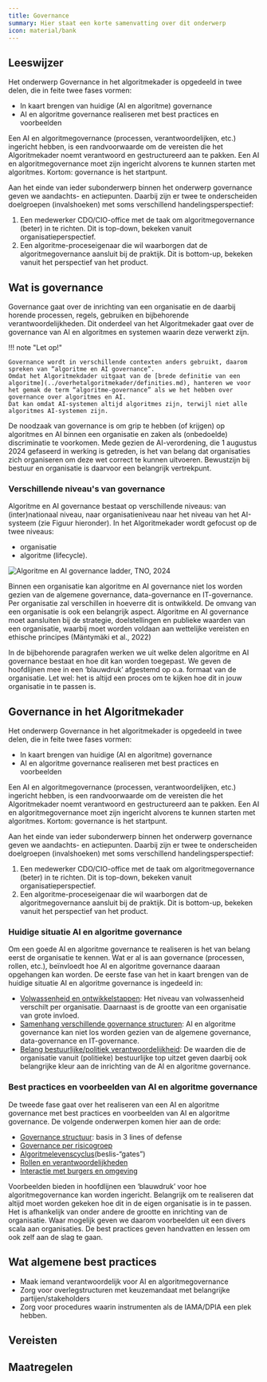 ```yaml
---
title: Governance
summary: Hier staat een korte samenvatting over dit onderwerp
icon: material/bank
---
```


## Leeswijzer
Het onderwerp Governance in het algoritmekader is opgedeeld in twee delen, die in feite twee fases vormen:

* In kaart brengen van huidige (AI en algoritme) governance
* AI en algoritme governance realiseren met best practices en voorbeelden

Een AI en algoritmegovernance (processen, verantwoordelijken, etc.) ingericht hebben, is een randvoorwaarde om de vereisten die het Algoritmekader noemt verantwoord en gestructureerd aan te pakken. Een AI en algoritmegovernance moet zijn ingericht alvorens te kunnen starten met algoritmes. Kortom: governance is het startpunt.

Aan het einde van ieder subonderwerp binnen het onderwerp governance geven we aandachts- en actiepunten. Daarbij zijn er twee te onderscheiden doelgroepen (invalshoeken) met soms verschillend handelingsperspectief:

1. Een medewerker CDO/CIO-office met de taak om algoritmegovernance (beter) in te richten. Dit is top-down, bekeken vanuit organisatieperspectief.
2. Een algoritme-proceseigenaar die wil waarborgen dat de algoritmegovernance aansluit bij de praktijk. Dit is bottom-up, bekeken vanuit het perspectief van het product.


## Wat is governance

Governance gaat over de inrichting van een organisatie en de daarbij horende processen, regels, gebruiken en bijbehorende verantwoordelijkheden. 
Dit onderdeel van het Algoritmekader gaat over de governance van AI en algoritmes en systemen waarin deze verwerkt zijn. 

!!! note "Let op!"

    Governance wordt in verschillende contexten anders gebruikt, daarom spreken van “algoritme en AI governance”. 
    Omdat het Algoritmekdader uitgaat van de [brede definitie van een algoritme](../overhetalgoritmekader/definities.md), hanteren we voor het gemak de term “algoritme-governance” als we het hebben over governance over algoritmes en AI. 
    Dat kan omdat AI-systemen altijd algoritmes zijn, terwijl niet alle algoritmes AI-systemen zijn.

De noodzaak van governance is om grip te hebben (of krijgen) op algoritmes en AI binnen een organisatie en zaken als (onbedoelde) discriminatie te voorkomen. 
Mede gezien de AI-verordening, die 1 augustus 2024 gefaseerd in werking is getreden, is het van belang dat organisaties zich organiseren om deze wet correct te kunnen uitvoeren. 
Bewustzijn bij bestuur en organisatie is daarvoor een belangrijk vertrekpunt.

### Verschillende niveau's van governance
Algoritme en AI governance bestaat op verschillende niveaus: van (inter)nationaal niveau, naar organisatieniveau naar het niveau van het AI-systeem (zie Figuur hieronder). 
In het Algoritmekader wordt gefocust op de twee niveaus: 

- organisatie
- algoritme (lifecycle).

![Algoritme en AI governance ladder, TNO, 2024](https://github.com/user-attachments/assets/b7a237be-6caf-4266-910b-5fd05f4dc93b)

Binnen een organisatie kan algoritme en AI governance niet los worden gezien van de algemene governance, data-governance en IT-governance. 
Per organisatie zal verschillen in hoeverre dit is ontwikkeld.
De omvang van een organisatie is ook een belangrijk aspect. 
Algoritme en AI governance moet aansluiten bij de strategie, doelstellingen en publieke waarden van een organisatie, waarbij moet worden voldaan aan wettelijke vereisten en ethische principes (Mäntymäki et al., 2022) 

In de bijbehorende paragrafen werken we uit welke delen algoritme en AI governance bestaat en hoe dit kan worden toegepast. 
We geven de hoofdlijnen mee in een ‘blauwdruk’ afgestemd op o.a. formaat van de organisatie. Let wel: het is altijd een proces om te kijken hoe dit in jouw organisatie in te passen is. 


## Governance in het Algoritmekader

Het onderwerp Governance in het algoritmekader is opgedeeld in twee delen, die in feite twee fases vormen:

- In kaart brengen van huidige (AI en algoritme) governance 
- AI en algoritme governance realiseren met best practices en voorbeelden

Een AI en algoritmegovernance (processen, verantwoordelijken, etc.) ingericht hebben, is een randvoorwaarde om de vereisten die het Algoritmekader noemt verantwoord en gestructureerd aan te pakken.
Een AI en algoritmegovernance moet zijn ingericht alvorens te kunnen starten met algoritmes. Kortom: governance is het startpunt.

Aan het einde van ieder subonderwerp binnen het onderwerp governance geven we aandachts- en actiepunten. Daarbij zijn er twee te onderscheiden doelgroepen (invalshoeken) met soms verschillend handelingsperspectief: 

1. Een medewerker CDO/CIO-office met de taak om algoritmegovernance (beter) in te richten. Dit is top-down, bekeken vanuit organisatieperspectief.
2. Een algoritme-proceseigenaar die wil waarborgen dat de algoritmegovernance aansluit bij de praktijk. Dit is bottom-up, bekeken vanuit het perspectief van het product. 

### Huidige situatie AI en algoritme governance

Om een goede AI en algoritme governance te realiseren is het van belang eerst de organisatie te kennen. Wat er al is aan governance (processen, rollen, etc.), beïnvloedt hoe AI en algoritme governance daaraan opgehangen kan worden. De eerste fase van het in kaart brengen van de huidige situatie AI en algoritme governance is ingedeeld in:

-	[Volwassenheid en ontwikkelstappen](volwassenheidsniveau.md): Het niveau van volwassenheid verschilt per organisatie. Daarnaast is de grootte van een organisatie van grote invloed. 
-	[Samenhang verschillende governance structuren](samenhang-governancestructuren.md): AI en algoritme governance kan niet los worden gezien van de algemene governance, data-governance en IT-governance. 
-	[Belang bestuurlijke/politiek verantwoordelijkheid](politiek-bestuurlijk-kader.md): De waarden die de organisatie vanuit (politieke) bestuurlijke top uitzet geven daarbij ook belangrijke kleur aan de inrichting van de AI en algoritme governance.

### Best practices en voorbeelden van AI en algoritme governance

De tweede fase gaat over het realiseren van een AI en algoritme governance met best practices en voorbeelden van AI en algoritme governance. 
De volgende onderwerpen komen hier aan de orde:

- [Governance structuur](governance-structuur.md): basis in 3 lines of defense
- [Governance per risicogroep](governance-per-risicogroep.md)
- [Algoritmelevenscyclus](interactie-met-levenscyclus.md)(beslis-“gates”)
- [Rollen en verantwoordelijkheden](rollen-en-verantwoordelijkheden.md)
- [Interactie met burgers en omgeving](interactie-burgers-en-omgeving.md)

Voorbeelden bieden in hoofdlijnen een ‘blauwdruk’ voor hoe algoritmegovernance kan worden ingericht. 
Belangrijk om te realiseren dat altijd moet worden gekeken hoe dit in de eigen organisatie is in te passen. 
Het is afhankelijk van onder andere de grootte en inrichting van de organisatie. 
Waar mogelijk geven we daarom voorbeelden uit een divers scala aan organisaties. De best practices geven handvatten en lessen om ook zelf aan de slag te gaan.  

## Wat algemene best practices 

- Maak iemand verantwoordelijk voor AI en algoritmegovernance
- Zorg voor overlegstructuren met keuzemandaat met belangrijke partijen/stakeholders
- Zorg voor procedures waarin instrumenten als de IAMA/DPIA een plek hebben.

## Vereisten

<!-- list_vereisten_governance onderwerp/governance -->

## Maatregelen

<!-- list_maatregelen_governance onderwerp/governance -->
